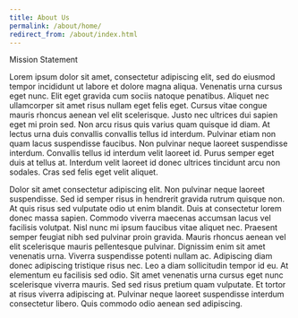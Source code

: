 ```yaml
---
title: About Us
permalink: /about/home/
redirect_from: /about/index.html
---
```


Mission Statement


Lorem ipsum dolor sit amet, consectetur adipiscing elit, sed do eiusmod tempor incididunt ut labore et dolore magna aliqua. Venenatis urna cursus eget nunc. Elit eget gravida cum sociis natoque penatibus. Aliquet nec ullamcorper sit amet risus nullam eget felis eget. Cursus vitae congue mauris rhoncus aenean vel elit scelerisque. Justo nec ultrices dui sapien eget mi proin sed. Non arcu risus quis varius quam quisque id diam. At lectus urna duis convallis convallis tellus id interdum. Pulvinar etiam non quam lacus suspendisse faucibus. Non pulvinar neque laoreet suspendisse interdum. Convallis tellus id interdum velit laoreet id. Purus semper eget duis at tellus at. Interdum velit laoreet id donec ultrices tincidunt arcu non sodales. Cras sed felis eget velit aliquet.

Dolor sit amet consectetur adipiscing elit. Non pulvinar neque laoreet suspendisse. Sed id semper risus in hendrerit gravida rutrum quisque non. At quis risus sed vulputate odio ut enim blandit. Duis at consectetur lorem donec massa sapien. Commodo viverra maecenas accumsan lacus vel facilisis volutpat. Nisl nunc mi ipsum faucibus vitae aliquet nec. Praesent semper feugiat nibh sed pulvinar proin gravida. Mauris rhoncus aenean vel elit scelerisque mauris pellentesque pulvinar. Dignissim enim sit amet venenatis urna. Viverra suspendisse potenti nullam ac. Adipiscing diam donec adipiscing tristique risus nec. Leo a diam sollicitudin tempor id eu. At elementum eu facilisis sed odio. Sit amet venenatis urna cursus eget nunc scelerisque viverra mauris. Sed sed risus pretium quam vulputate. Et tortor at risus viverra adipiscing at. Pulvinar neque laoreet suspendisse interdum consectetur libero. Quis commodo odio aenean sed adipiscing.
